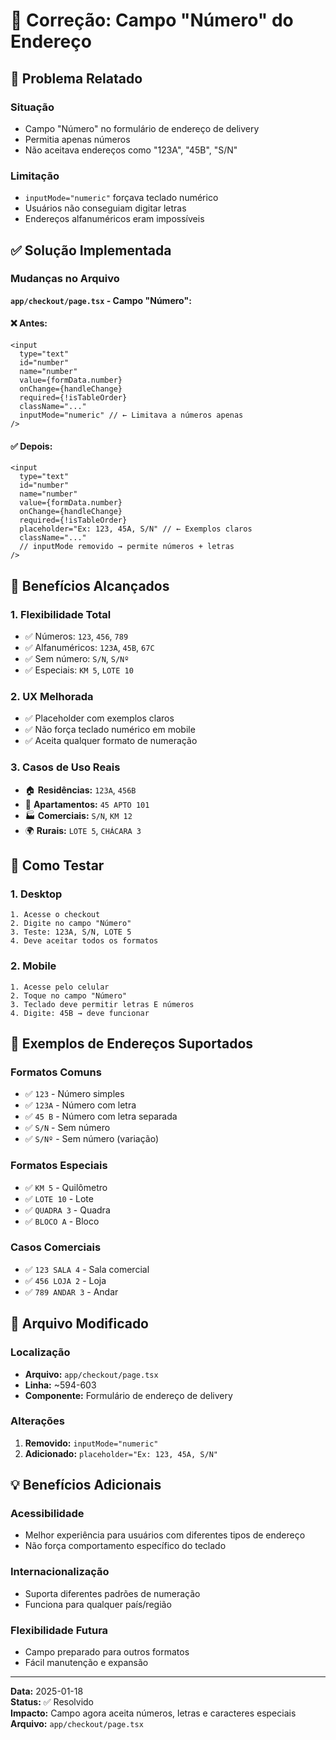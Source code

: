 # 🔧 Correção: Campo "Número" do Endereço

## 🎯 Problema Relatado

### **Situação**

- Campo "Número" no formulário de endereço de delivery
- Permitia apenas números
- Não aceitava endereços como "123A", "45B", "S/N"

### **Limitação**

- `inputMode="numeric"` forçava teclado numérico
- Usuários não conseguiam digitar letras
- Endereços alfanuméricos eram impossíveis

## ✅ Solução Implementada

### **Mudanças no Arquivo**

**`app/checkout/page.tsx` - Campo "Número":**

#### **❌ Antes:**

```tsx
<input
  type="text"
  id="number"
  name="number"
  value={formData.number}
  onChange={handleChange}
  required={!isTableOrder}
  className="..."
  inputMode="numeric" // ← Limitava a números apenas
/>
```

#### **✅ Depois:**

```tsx
<input
  type="text"
  id="number"
  name="number"
  value={formData.number}
  onChange={handleChange}
  required={!isTableOrder}
  placeholder="Ex: 123, 45A, S/N" // ← Exemplos claros
  className="..."
  // inputMode removido → permite números + letras
/>
```

## 🚀 Benefícios Alcançados

### **1. Flexibilidade Total**

- ✅ Números: `123`, `456`, `789`
- ✅ Alfanuméricos: `123A`, `45B`, `67C`
- ✅ Sem número: `S/N`, `S/Nº`
- ✅ Especiais: `KM 5`, `LOTE 10`

### **2. UX Melhorada**

- ✅ Placeholder com exemplos claros
- ✅ Não força teclado numérico em mobile
- ✅ Aceita qualquer formato de numeração

### **3. Casos de Uso Reais**

- 🏠 **Residências:** `123A`, `456B`
- 🏢 **Apartamentos:** `45 APTO 101`
- 🏭 **Comerciais:** `S/N`, `KM 12`
- 🌍 **Rurais:** `LOTE 5`, `CHÁCARA 3`

## 🧪 Como Testar

### **1. Desktop**

```
1. Acesse o checkout
2. Digite no campo "Número"
3. Teste: 123A, S/N, LOTE 5
4. Deve aceitar todos os formatos
```

### **2. Mobile**

```
1. Acesse pelo celular
2. Toque no campo "Número"
3. Teclado deve permitir letras E números
4. Digite: 45B → deve funcionar
```

## 📱 Exemplos de Endereços Suportados

### **Formatos Comuns**

- ✅ `123` - Número simples
- ✅ `123A` - Número com letra
- ✅ `45 B` - Número com letra separada
- ✅ `S/N` - Sem número
- ✅ `S/Nº` - Sem número (variação)

### **Formatos Especiais**

- ✅ `KM 5` - Quilômetro
- ✅ `LOTE 10` - Lote
- ✅ `QUADRA 3` - Quadra
- ✅ `BLOCO A` - Bloco

### **Casos Comerciais**

- ✅ `123 SALA 4` - Sala comercial
- ✅ `456 LOJA 2` - Loja
- ✅ `789 ANDAR 3` - Andar

## 🔧 Arquivo Modificado

### **Localização**

- **Arquivo:** `app/checkout/page.tsx`
- **Linha:** ~594-603
- **Componente:** Formulário de endereço de delivery

### **Alterações**

1. **Removido:** `inputMode="numeric"`
2. **Adicionado:** `placeholder="Ex: 123, 45A, S/N"`

## 💡 Benefícios Adicionais

### **Acessibilidade**

- Melhor experiência para usuários com diferentes tipos de endereço
- Não força comportamento específico do teclado

### **Internacionalização**

- Suporta diferentes padrões de numeração
- Funciona para qualquer país/região

### **Flexibilidade Futura**

- Campo preparado para outros formatos
- Fácil manutenção e expansão

---

**Data:** 2025-01-18  
**Status:** ✅ Resolvido  
**Impacto:** Campo agora aceita números, letras e caracteres especiais  
**Arquivo:** `app/checkout/page.tsx`
